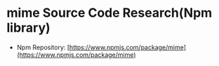 # mime Source Code Research(Npm library)

- Npm Repository: [https://www.npmjs.com/package/mime](https://www.npmjs.com/package/mime)
